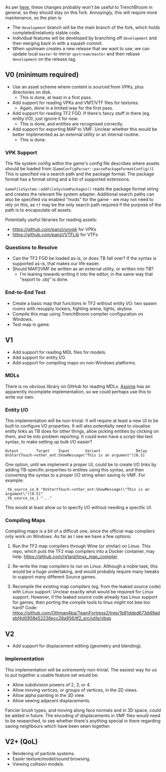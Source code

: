 As per [here](https://github.com/TrenchBroom/TrenchBroom/issues/4072), these changes probably won't be useful to TrenchBroom in general, so they should stay on this fork. Annoyingly, this will require more maintenance, so the plan is:

* The `development` branch will be the main branch of the fork, which holds completed/relatively stable code.
* Individual features will be developed by branching off `development` and then merging back in with a squash commit.
* When upstream creates a new release that we want to use, we can update local `master` to mirror `upstream/master` and then rebase `development` on the release tag.

## V0 (minimum required)

* Use an asset scheme where content is sourced from VPKs, plus directories on disk.
	* This is done, at least in a first pass.
* Add support for reading VPKs and VMT/VTF files for textures.
	* Again, done in a limited way for the first pass.
* Add support for reading TF2 FGD. If there's fancy stuff in there (eg. entity I/O), just ignore it for now.
	* This is done, and entities are recognised correctly.
* Add support for exporting MAP to VMF. Unclear whether this would be better implemented as an external utility or an internal routine.
	* This is done.

### VPK Support

The file system config within the game's config file describes where assets should be loaded from (`GameConfigParser::parsePackageFormatConfig()`). This is specified via a search path and the package format. The package format has a format string and a list of supported extensions.

`GameFileSystem::addFileSystemPackages()` reads the package format string and creates the relevant file system adapter. Additional search paths can also be specified via enabled "mods" for the game - we may not need to rely on this, as `tf` may be the only search path required if the purpose of the path is to encapsulate _all_ assets.

Potentially useful libraries for reading assets:

* https://github.com/panzi/unvpk for VPKs
* https://github.com/panzi/VTFLib for VTFs

### Questions to Resolve

* Can the TF2 FGD be loaded as-is, or does TB fall over? If the syntax is supported as-is, that makes our life easier.
* Should MAP2VMF be written as an external utility, or written into TB?
	* I'm leaning towards writing it into the editor, in the same way that "export to .obj" is done.

### End-to-End Test

* Create a basic map that functions in TF2 without entity I/O: two spawn rooms with resupply lockers, fighting arena, lights, skybox.
* Compile this map using TrenchBroom compiler configuration on Windows.
* Test map in game.

## V1

* Add support for reading MDL files for models.
* Add support for entity I/O.
* Add support for compiling maps on non-Windows platforms.

### MDLs

There is no obvious library on GitHub for reading MDLs. [Assimp](https://github.com/assimp/assimp/blob/master/code/AssetLib/MDL/MDLLoader.h#L142) has an apparently incomplete implementation, so we could perhaps use this to write our own.

### Entity I/O

This implementation will be non-trivial. It will require at least a new UI to be built to configure I/O properties. It will also potentially need to visualise entity links as TB does for other things, allow picking entities by clicking on them, and tie into problem reporting. It could even have a script-like text syntax, to make setting up bulk I/O easier?

```
Output        Target    Input       Variant                Delay
OnStartTouch->other_ent:ShowMessage("This is an argument")[0.5]
```

One option, until we implement a proper UI, could be to create I/O links by adding TB-specific properties to entities using this syntax, and then converting the syntax to a proper I/O string when saving to VMF. For example:

```
_tb_source_io_0 "OnStartTouch->other_ent:ShowMessage(\"This is an argument\")[0.5]"
_tb_source_io_1 "..."
```

This would at least allow us to specify I/O without needing a specific UI.

### Compiling Maps

Compiling maps is a bit of a difficult one, since the official map compilers only work on Windows. As far as I see we have a few options:

1. Run the TF2 map compilers through Wine (or similar) on Linux.
	This repo, which puts the TF2 map compilers into a Docker container, may help: https://github.com/re1ard/linux_map_compiler

2. Re-write the map compilers to run on Linux.
	Although a noble task, this would be a huge undertaking, and would probably require many tweaks to support many different Source games.

3. Recompile the existing map compilers (eg. from the leaked source code) with Linux support.
	Unclear exactly what would be required for Linux support. However, if the leaked source code already has Linux support for games, then porting the compile tools to linux _might_ not bee too hard?
	Code: https://github.com/OthmanAba/TeamFortress2/tree/1b81dded673d49adebf4d0958e52236ecc28a956/tf2_src/utils/vbsp

## V2

* Add support for displacement editing (geometry and blending).

### Implementation

This implementation will be _extrememly_ non-trivial. The easiest way for us to put together a usable feature set would be:

* Allow subdivision powers of 2, 3, or 4.
* Allow moving vertices, or groups of vertices, in the 2D views.
* Allow alpha painting in the 3D view.
* Allow sewing adjacent displacements.

Fancier brush types, and moving along face normals and in 3D space, could be added in future. The encoding of displacements in VMF files would need to be researched, to see whether there's anything special in there regarding saving neighbours which have been sewn together.

## V2+ (QoL)

* Rendering of particle systems.
* Easier texture/model/sound browsing.
* Viewing collision models.
